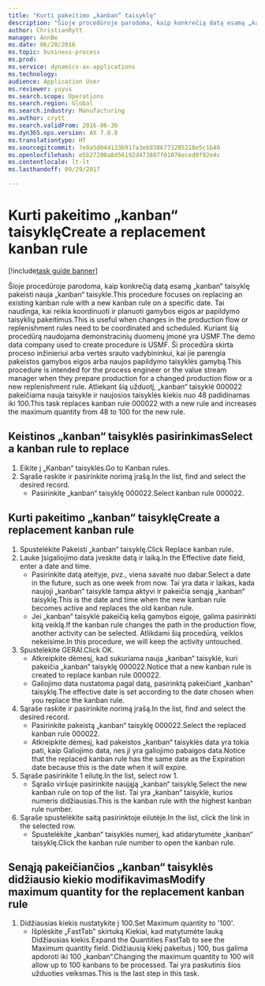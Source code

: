 ```yaml
--- 
title: "Kurti pakeitimo „kanban“ taisyklę"
description: "Šioje procedūroje parodoma, kaip konkrečią datą esamą „kanban“ taisyklę pakeisti nauja „kanban“ taisykle."
author: ChristianRytt
manager: AnnBe
ms.date: 06/20/2016
ms.topic: business-process
ms.prod: 
ms.service: dynamics-ax-applications
ms.technology: 
audience: Application User
ms.reviewer: yuyus
ms.search.scope: Operations
ms.search.region: Global
ms.search.industry: Manufacturing
ms.author: crytt
ms.search.validFrom: 2016-06-30
ms.dyn365.ops.version: AX 7.0.0
ms.translationtype: HT
ms.sourcegitcommit: 7e0a5d044133b917a3eb9386773205218e5c1b40
ms.openlocfilehash: e5b27200a8d56192d473887f01076eced0f92e4c
ms.contentlocale: lt-lt
ms.lasthandoff: 09/29/2017

---
```

# <a name="create-a-replacement-kanban-rule"></a><span data-ttu-id="40a0e-103">Kurti pakeitimo „kanban“ taisyklę</span><span class="sxs-lookup"><span data-stu-id="40a0e-103">Create a replacement kanban rule</span></span>

[!include[task guide banner](../../includes/task-guide-banner.md)]

<span data-ttu-id="40a0e-104">Šioje procedūroje parodoma, kaip konkrečią datą esamą „kanban“ taisyklę pakeisti nauja „kanban“ taisykle.</span><span class="sxs-lookup"><span data-stu-id="40a0e-104">This procedure focuses on replacing an existing kanban rule with a new kanban rule on a specific date.</span></span> <span data-ttu-id="40a0e-105">Tai naudinga, kai reikia koordinuoti ir planuoti gamybos eigos ar papildymo taisyklių pakeitimus.</span><span class="sxs-lookup"><span data-stu-id="40a0e-105">This is useful when changes in the production flow or replenishment rules need to be coordinated and scheduled.</span></span> <span data-ttu-id="40a0e-106">Kuriant šią procedūrą naudojama demonstracinių duomenų įmonė yra USMF.</span><span class="sxs-lookup"><span data-stu-id="40a0e-106">The demo data company used to create procedure is USMF.</span></span> <span data-ttu-id="40a0e-107">Ši procedūra skirta proceso inžinieriui arba vertės srauto vadybininkui, kai jie parengia pakeistos gamybos eigos arba naujos papildymo taisyklės gamybą.</span><span class="sxs-lookup"><span data-stu-id="40a0e-107">This procedure is intended for the process engineer or the value stream manager when they prepare production for a changed production flow or a new replenishment rule.</span></span> <span data-ttu-id="40a0e-108">Atliekant šią užduotį, „kanban“ taisyklė 000022 pakeičiama nauja taisykle ir naujosios taisyklės kiekis nuo 48 padidinamas iki 100.</span><span class="sxs-lookup"><span data-stu-id="40a0e-108">This task replaces kanban rule 000022 with a new rule and increases the maximum quantity from 48 to 100 for the new rule.</span></span>


## <a name="select-a-kanban-rule-to-replace"></a><span data-ttu-id="40a0e-109">Keistinos „kanban“ taisyklės pasirinkimas</span><span class="sxs-lookup"><span data-stu-id="40a0e-109">Select a kanban rule to replace</span></span>
1. <span data-ttu-id="40a0e-110">Eikite į „Kanban“ taisyklės.</span><span class="sxs-lookup"><span data-stu-id="40a0e-110">Go to Kanban rules.</span></span>
2. <span data-ttu-id="40a0e-111">Sąraše raskite ir pasirinkite norimą įrašą.</span><span class="sxs-lookup"><span data-stu-id="40a0e-111">In the list, find and select the desired record.</span></span>
    * <span data-ttu-id="40a0e-112">Pasirinkite „kanban“ taisyklę 000022.</span><span class="sxs-lookup"><span data-stu-id="40a0e-112">Select kanban rule 000022.</span></span>  

## <a name="create-a-replacement-kanban-rule"></a><span data-ttu-id="40a0e-113">Kurti pakeitimo „kanban“ taisyklę</span><span class="sxs-lookup"><span data-stu-id="40a0e-113">Create a replacement kanban rule</span></span>
1. <span data-ttu-id="40a0e-114">Spustelėkite Pakeisti „kanban“ taisyklę.</span><span class="sxs-lookup"><span data-stu-id="40a0e-114">Click Replace kanban rule.</span></span>
2. <span data-ttu-id="40a0e-115">Lauke Įsigaliojimo data įveskite datą ir laiką.</span><span class="sxs-lookup"><span data-stu-id="40a0e-115">In the Effective date field, enter a date and time.</span></span>
    * <span data-ttu-id="40a0e-116">Pasirinkite datą ateityje, pvz., viena savaitė nuo dabar.</span><span class="sxs-lookup"><span data-stu-id="40a0e-116">Select a date in the future, such as one week from now.</span></span> <span data-ttu-id="40a0e-117">Tai yra data ir laikas, kada naujoji „kanban“ taisyklė tampa aktyvi ir pakeičia senąją „kanban“ taisyklę.</span><span class="sxs-lookup"><span data-stu-id="40a0e-117">This is the date and time when the new kanban rule becomes active and replaces the old kanban rule.</span></span>  
    * <span data-ttu-id="40a0e-118">Jei „kanban“ taisyklė pakeičią kelią gamybos eigoje, galima pasirinkti kitą veiklą.</span><span class="sxs-lookup"><span data-stu-id="40a0e-118">If the kanban rule changes the path in the production flow,  another activity can be selected.</span></span>  <span data-ttu-id="40a0e-119">Atlikdami šią procedūrą, veiklos nekeisime.</span><span class="sxs-lookup"><span data-stu-id="40a0e-119">In this procedure, we will keep the activity untouched.</span></span>  
3. <span data-ttu-id="40a0e-120">Spustelėkite GERAI.</span><span class="sxs-lookup"><span data-stu-id="40a0e-120">Click OK.</span></span>
    * <span data-ttu-id="40a0e-121">Atkreipkite dėmesį, kad sukuriama nauja „kanban“ taisyklė, kuri pakeičia „kanban“ taisyklę 000022.</span><span class="sxs-lookup"><span data-stu-id="40a0e-121">Notice that a new kanban rule is created to replace kanban rule 000022.</span></span>  
    * <span data-ttu-id="40a0e-122">Galiojimo data nustatoma pagal datą, pasirinktą pakeičiant „kanban“ taisyklę.</span><span class="sxs-lookup"><span data-stu-id="40a0e-122">The effective date is set according to the date chosen when you replace the kanban rule.</span></span>  
4. <span data-ttu-id="40a0e-123">Sąraše raskite ir pasirinkite norimą įrašą.</span><span class="sxs-lookup"><span data-stu-id="40a0e-123">In the list, find and select the desired record.</span></span>
    * <span data-ttu-id="40a0e-124">Pasirinkite pakeistą „kanban“ taisyklę 000022.</span><span class="sxs-lookup"><span data-stu-id="40a0e-124">Select the replaced kanban rule 000022.</span></span>  
    * <span data-ttu-id="40a0e-125">Atkreipkite dėmesį, kad pakeistos „kanban“ taisyklės data yra tokia pati, kaip Galiojimo data, nes ji yra galiojimo pabaigos data.</span><span class="sxs-lookup"><span data-stu-id="40a0e-125">Notice that the replaced kanban rule has the same date as the Expiration date because this is the date when it will expire.</span></span>  
5. <span data-ttu-id="40a0e-126">Sąraše pasirinkite 1 eilutę.</span><span class="sxs-lookup"><span data-stu-id="40a0e-126">In the list, select row 1.</span></span>
    * <span data-ttu-id="40a0e-127">Sąrašo viršuje pasirinkite naująją „kanban“ taisyklę.</span><span class="sxs-lookup"><span data-stu-id="40a0e-127">Select the new kanban rule on top of the list.</span></span> <span data-ttu-id="40a0e-128">Tai yra „kanban“ taisyklė, kurios numeris didžiausias.</span><span class="sxs-lookup"><span data-stu-id="40a0e-128">This is the kanban rule with the highest kanban rule number.</span></span>  
6. <span data-ttu-id="40a0e-129">Sąraše spustelėkite saitą pasirinktoje eilutėje.</span><span class="sxs-lookup"><span data-stu-id="40a0e-129">In the list, click the link in the selected row.</span></span>
    * <span data-ttu-id="40a0e-130">Spustelėkite „kanban“ taisyklės numerį, kad atidarytumėte „kanban“ taisyklę.</span><span class="sxs-lookup"><span data-stu-id="40a0e-130">Click the kanban rule number to open the kanban rule.</span></span>  

## <a name="modify-maximum-quantity-for-the-replacement-kanban-rule"></a><span data-ttu-id="40a0e-131">Senąją pakeičiančios „kanban“ taisyklės didžiausio kiekio modifikavimas</span><span class="sxs-lookup"><span data-stu-id="40a0e-131">Modify maximum quantity for the replacement kanban rule</span></span>
1. <span data-ttu-id="40a0e-132">Didžiausias kiekis nustatykite į 100.</span><span class="sxs-lookup"><span data-stu-id="40a0e-132">Set Maximum quantity to '100'.</span></span>
    * <span data-ttu-id="40a0e-133">Išplėskite „FastTab‟ skirtuką Kiekiai, kad matytumėte lauką Didžiausias kiekis.</span><span class="sxs-lookup"><span data-stu-id="40a0e-133">Expand the Quantities FastTab to see the Maximum quantity field.</span></span> <span data-ttu-id="40a0e-134">Didžiausią kiekį pakeitus į 100, bus galima apdoroti iki 100 „kanban“.</span><span class="sxs-lookup"><span data-stu-id="40a0e-134">Changing the maximum quantity to 100 will allow up to 100 kanbans to be processed.</span></span>    <span data-ttu-id="40a0e-135">Tai yra paskutinis šios užduoties veiksmas.</span><span class="sxs-lookup"><span data-stu-id="40a0e-135">This is the last step in this task.</span></span>  


